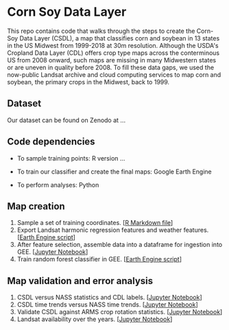 # Corn Soy Data Layer

This repo contains code that walks through the steps to create the Corn-Soy Data Layer (CSDL), a map that classifies corn and soybean in 13 states in the US Midwest from 1999-2018 at 30m resolution. Although the USDA's Cropland Data Layer (CDL) offers crop type maps across the conterminous US from 2008 onward, such maps are missing in many Midwestern states or are uneven in quality before 2008. To fill these data gaps, we used the now-public Landsat archive and cloud computing services to map corn and soybean, the primary crops in the Midwest, back to 1999.

## Dataset

Our dataset can be found on Zenodo at ...

## Code dependencies

* To sample training points: R version ...

* To train our classifier and create the final maps: Google Earth Engine

* To perform analyses: Python

## Map creation

1. Sample a set of training coordinates. [[R Markdown file](TBD)]
2. Export Landsat harmonic regression features and weather features. [[Earth Engine script](TBD)]
3. After feature selection, assemble data into a dataframe for ingestion into GEE. [[Jupyter Notebook](TBD)]
4. Train random forest classifier in GEE. [[Earth Engine script](TBD)]

## Map validation and error analysis

1. CSDL versus NASS statistics and CDL labels. [[Jupyter Notebook](TBD)]
2. CSDL time trends versus NASS time trends. [[Jupyter Notebook](TBD)]
3. Validate CSDL against ARMS crop rotation statistics. [[Jupyter Notebook](TBD)]
4. Landsat availability over the years. [[Jupyter Notebook](TBD)]

